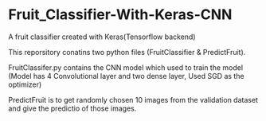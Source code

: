 # Fruit_Classifier-With-Keras-CNN
A fruit classifier created with Keras(Tensorflow backend)

This reporsitory conatins two python files (FruitClassifier & PredictFruit).

FruitClassifer.py contains the CNN model which used to train the model 
  (Model has 4 Convolutional layer and two dense layer,
  Used SGD as the optimizer)
 
PredictFruit is to get randomly chosen 10 images from the validation dataset and give the predictio of those images.



